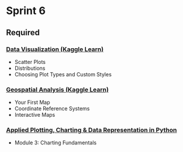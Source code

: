# Sprint 6

## Required

### [Data Visualization (Kaggle Learn)](https://www.kaggle.com/learn/data-visualization)

- Scatter Plots
- Distributions
- Choosing Plot Types and Custom Styles

### [Geospatial Analysis (Kaggle Learn)](https://www.kaggle.com/learn/geospatial-analysis)

- Your First Map
- Coordinate Reference Systems
- Interactive Maps

### [Applied Plotting, Charting & Data Representation in Python](https://www.coursera.org/learn/python-plotting)

- Module 3: Charting Fundamentals
